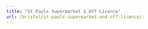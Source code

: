 ```yaml
---
title: "St Pauls Supermarket & Off Licence"
url: /bristol/st-pauls-supermarket-and-off-licence/
---
```

